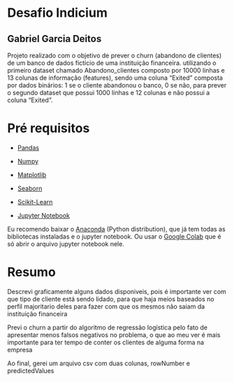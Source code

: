 # Desafio Indicium
## Gabriel Garcia Deitos

Projeto realizado com o objetivo de prever o churn (abandono de clientes) de um banco de dados fictício de uma instituição financeira. utilizando o primeiro dataset chamado Abandono_clientes composto por 10000 linhas e 13 colunas de informação (features), sendo uma coluna “Exited” composta por dados binários: 1 se o cliente abandonou o banco, 0 se não, para prever o segundo dataset que possui 1000 linhas e 12 colunas e não possui a coluna “Exited”.

# Pré requisitos
* [Pandas](https://pandas.pydata.org/)
* [Numpy](https://numpy.org/)
* [Matplotlib](https://matplotlib.org/)
* [Seaborn](https://seaborn.pydata.org/)
* [Scikit-Learn](https://scikit-learn.org/)

* [Jupyter Notebook](https://jupyter.org/)

Eu recomendo baixar o [Anaconda](https://www.anaconda.com/) (Python distribution), que já tem todas as bibliotecas instaladas e o jupyter notebook. Ou usar o [Google Colab](https://colab.research.google.com/) que é só abrir o arquivo jupyter notebook nele.

# Resumo

Descrevi graficamente alguns dados disponiveis, pois é importante ver com que tipo de cliente está sendo lidado, para que haja meios baseados no perfil majoritario deles para fazer com que os mesmos não saiam da instituição financeira

Previ o churn a partir do algoritmo de regressão logística pelo fato de apresentar menos falsos negativos no problema, o que ao meu ver é mais importante para ter tempo de conter os clientes de alguma forma na empresa

Ao final, gerei um arquivo csv com duas colunas, rowNumber e predictedValues
